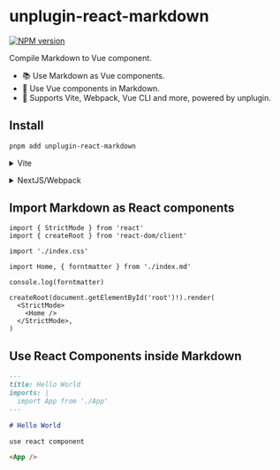 # unplugin-react-markdown

[![NPM version](https://img.shields.io/npm/v/unplugin-react-markdown?color=a1b858&label=)](https://www.npmjs.com/package/unplugin-react-markdown)

Compile Markdown to Vue component.

- 📚 Use Markdown as Vue components.
- 💚 Use Vue components in Markdown.
- 🔌 Supports Vite, Webpack, Vue CLI and more, powered by unplugin.

## Install

```bash
pnpm add unplugin-react-markdown
```

<details>
<summary>Vite</summary><br>

```ts
// vite.config.ts
import { defineConfig } from 'vite'
import react from '@vitejs/plugin-react'
import Markdown from 'unplugin-react-markdown/vite'

// https://vitejs.dev/config/
export default defineConfig({
  plugins: [
    react({ include: [/\.md$/] }),
    Markdown({}),
  ]
})
```

Example: [`examples/vite`](./examples/vite/)

<br></details>

<details>
<summary>NextJS/Webpack</summary><br>

```ts
// next.config.mjs
// @ts-check
import Markdown from 'unplugin-react-markdown/webpack'
import Shiki from '@shikijs/markdown-it'

function parseMetaString(_metaString, _code, lang) {
  return {
    dataLanguage: lang,
  }
}

/** @type {import('next').NextConfig} */
const nextConfig = {
  webpack: (config) => {
    config.plugins.push(Markdown({
      markdownItSetup: async (md) => {
        md.use(await Shiki({
          themes: {
            light: 'vitesse-light',
            dark: 'nord',
          },
          theme: {
            colorReplacements: {
              '#2e3440ff': '#282a2d',
            },
          },
          meta: {
            dataLanguage: 'java',
          },
          parseMetaString,
        }))
      },
    }))
    return config
  },
}

export default nextConfig
```

Example: [`examples/nextjs`](./examples/nextjs/)

<br></details>

## Import Markdown as React components

```tsx
import { StrictMode } from 'react'
import { createRoot } from 'react-dom/client'

import './index.css'

import Home, { forntmatter } from './index.md'

console.log(forntmatter)

createRoot(document.getElementById('root')!).render(
  <StrictMode>
    <Home />
  </StrictMode>,
)
```

## Use React Components inside Markdown

```markdown
---
title: Hello World
imports: |
  import App from './App'
---

# Hello World

use react component

<App />
```
